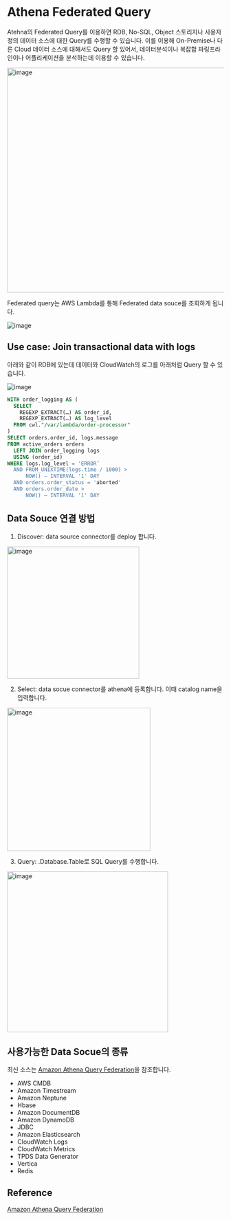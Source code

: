# Athena Federated Query

Atehna의 Federated Query를 이용하면 RDB, No-SQL, Object 스토리지나 사용자 정의 데이터 소스에 대한 Query를 수행할 수 있습니다. 이를 이용해 On-Premise나 다른 Cloud 데이터 소스에 대해서도 Query 할 있어서, 데이터분석이나 복잡합 파링프라인이나 어플리케이션을 분석하는데 이용할 수 있습니다. 

<img width="523" alt="image" src="https://user-images.githubusercontent.com/52392004/184465331-c312859f-9f9d-4272-acdb-7d86955a123b.png">

Federated query는 AWS Lambda를 통해 Federated data souce를 조회하게 됩니다. 


![image](https://user-images.githubusercontent.com/52392004/184465501-eeed9436-6e48-4e9e-a607-22d4a8d34cab.png)


## Use case: Join transactional data with logs

아래와 같이 RDB에 있는데 데이터와 CloudWatch의 로그를 아래처럼 Query 할 수 있습니다. 

![image](https://user-images.githubusercontent.com/52392004/184466357-4f9f1590-7fbf-4075-837e-04eb058b8f0c.png)

```sql
WITH order_logging AS (
  SELECT
    REGEXP_EXTRACT(…) AS order_id,
    REGEXP_EXTRACT(…) AS log_level
  FROM cwl."/var/lambda/order-processor"
)
SELECT orders.order_id, logs.message
FROM active_orders orders
  LEFT JOIN order_logging logs
  USING (order_id)
WHERE logs.log_level = 'ERROR’
  AND FROM_UNIXTIME(logs.time / 1000) >
      NOW() – INTERVAL '1' DAY
  AND orders.order_status = 'aborted'
  AND orders.order_date >
      NOW() – INTERVAL '1' DAY 
```

## Data Souce 연결 방법

1) Discover: data source connector를 deploy 합니다.

<img width="307" alt="image" src="https://user-images.githubusercontent.com/52392004/184465579-62e4503d-62ed-4b32-a87a-712424fd8ba5.png">


2) Select: data socue connector를 athena에 등록합니다. 이때 catalog name을 입력합니다.

<img width="333" alt="image" src="https://user-images.githubusercontent.com/52392004/184465584-7e2c6a24-9662-4a27-aed5-ff20bbc8e614.png">

3) Query: <CatalogName>.Database.Table로 SQL Query를 수행합니다. 

<img width="374" alt="image" src="https://user-images.githubusercontent.com/52392004/184465589-c5013299-48a9-475b-a79d-74b6b049252e.png">

## 사용가능한 Data Socue의 종류

최신 소스는 [Amazon Athena Query Federation](https://github.com/awslabs/aws-athena-query-federation)을 참조합니다. 
  
- AWS CMDB
- Amazon Timestream
- Amazon Neptune
- Hbase
- Amazon DocumentDB
- Amazon DynamoDB
- JDBC
- Amazon Elasticsearch
- CloudWatch Logs
- CloudWatch Metrics 
- TPDS Data Generator
- Vertica
- Redis


## Reference   

[Amazon Athena Query Federation](https://github.com/awslabs/aws-athena-query-federation)
